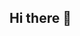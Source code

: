 ## Hi there 👋

<!--
**Parappa14/Parappa14** is a ✨ _special_ ✨ repository because its `README.md` (this file) appears on your GitHub profile.

Here are some ideas to get you started:

# 👋 Hi, I’m Parappa Shiragur

Firmware & Test Automation Engineer in training • Enthusiastic about NVMe / PCIe / Networking / UEFI  
Currently in BCA (5th Semester) • Building test infrastructure & tools to verify performance, protocol compliance, and system reliability.

---

## 🔭 Currently Working On

- Automated **NVMe + PCIe validation** workflows using Python & performance tools.  
- Building test scripts / pytest suites for I/O workloads (random read/write, mixed workloads).  
- Learning UEFI (EDK II) app development & firmware boot flows.  
- Collecting logs, parsing driver / system outputs for failure diagnosis.

---

## 🛠 Skills & Technologies

| Domain | Skills |
|---|---|
| Languages | Python · PowerShell · Bash · Basic C |
| Tools & Testing | pytest · fio · DiskSpd · nvme-cli · iperf3 · Iometer |
| Concepts | PCIe fundamentals (lanes / generations / link width), NVMe command & namespace management, driver logs / event tracing, power state transitions, error recovery |
| OS / Environment | Windows · Linux · Virtualization · QEMU |
| Others | Git · GitHub Actions · Regex & log parsing · Basic algorithm / data structure understanding |

---

## ⭐ Featured Projects

| Project | Description |
|---|-------------|
| **nvme-fio-tests** | A Python-based test harness that runs fio jobs, parses performance output, and checks against thresholds (latency, IOPS). |
| **edk-hello** | Minimal UEFI “Hello, World” app using EDK II with build + QEMU run instructions. |
| **iperf-automation** | Automation of iperf3 server/client tests using pytest, subprocess; includes log parsing and reports. |
| **pci-windows-harness** | PowerShell / Windows scripts for capturing PCIe device properties, running stress I/O, gathering logs. |
| **tools / snippets** | Helpers for parsing fio/iperf output, regex extractors, utility scripts (e.g. extract driver names, logs). |

---

## 🚀 What I’m Learning / Exploring

- Advanced error injection & recovery on PCIe & NVMe.  
- Firmware internals: UEFI, ACPI, power states.  
- Building compliance & certification workflows (PCI-SIG, NVMe).  
- Writing more robust, production-grade automation tools with CI/CD.  

---

## 📫 Contact Me

- Email: *your-email@example.com*  
- LinkedIn: [Parappa Shiragur](https://www.linkedin.com/in/parappa-shiragur-6b60a2100/)  
- GitHub: github.com/your-username  

---

## 📌 Let’s Connect

If you’re interested in firmware testing, storage performance, or building automation tools — I’d love to collaborate or exchange insights. Feel free to reach out!  

